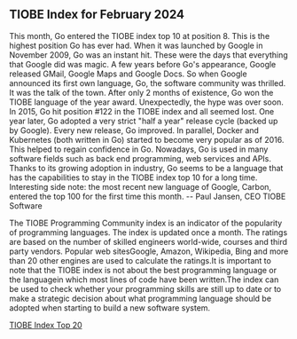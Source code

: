 ## TIOBE Index for February 2024

This month, Go entered the TIOBE index top 10 at position 8. This is the highest position Go has ever had. When it was launched by Google in November 2009, Go was an instant hit. These were the days that everything that Google did was magic. A few years before Go's appearance, Google released GMail, Google Maps and Google Docs. So when Google announced its first own language, Go, the software community was thrilled. It was the talk of the town. After only 2 months of existence, Go won the TIOBE language of the year award. Unexpectedly, the hype was over soon. In 2015, Go hit position #122 in the TIOBE index and all seemed lost. One year later, Go adopted a very strict "half a year" release cycle (backed up by Google). Every new release, Go improved. In parallel, Docker and Kubernetes (both written in Go) started to become very popular as of 2016. This helped to regain confidence in Go. Nowadays, Go is used in many software fields such as back end programming, web services and APIs. Thanks to its growing adoption in industry, Go seems to be a language that has the capabilities to stay in the TIOBE index top 10 for a long time. Interesting side note: the most recent new language of Google, Carbon, entered the top 100 for the first time this month. -- Paul Jansen, CEO TIOBE Software

The TIOBE Programming Community index is an indicator of the popularity of programming languages. The index is updated once a month. The ratings are based on the number of skilled engineers world-wide, courses and third party vendors. Popular web sitesGoogle, Amazon, Wikipedia, Bing and more than 20 other engines are used to calculate the ratings.It is important to note that the TIOBE index is not about the best programming language or the languagein which most lines of code have been written.The index can be used to check whether your programming skills are still up to date or to make a strategic decision about what programming language should be adopted when starting to build a new software system.

[TIOBE Index Top 20](/home/tomek/Studia/AWWW/lab/lab01/list_page.md)